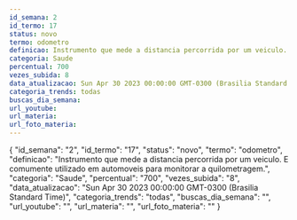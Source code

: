 ```yaml
---
id_semana: 2
id_termo: 17
status: novo
termo: odometro
definicao: Instrumento que mede a distancia percorrida por um veiculo. E comumente utilizado em automoveis para monitorar a quilometragem.
categoria: Saude
percentual: 700
vezes_subida: 8
data_atualizacao: Sun Apr 30 2023 00:00:00 GMT-0300 (Brasilia Standard Time)
categoria_trends: todas
buscas_dia_semana: 
url_youtube: 
url_materia: 
url_foto_materia: 
---
```


{
  "id_semana": "2",
  "id_termo": "17",
  "status": "novo",
  "termo": "odometro",
  "definicao": "Instrumento que mede a distancia percorrida por um veiculo. E comumente utilizado em automoveis para monitorar a quilometragem.",
  "categoria": "Saude",
  "percentual": "700",
  "vezes_subida": "8",
  "data_atualizacao": "Sun Apr 30 2023 00:00:00 GMT-0300 (Brasilia Standard Time)",
  "categoria_trends": "todas",
  "buscas_dia_semana": "",
  "url_youtube": "",
  "url_materia": "",
  "url_foto_materia": ""
}